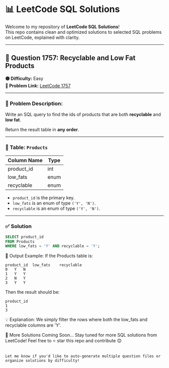 # 📊 LeetCode SQL Solutions

Welcome to my repository of **LeetCode SQL Solutions**!  
This repo contains clean and optimized solutions to selected SQL problems on LeetCode, explained with clarity.

---

## 📌 Question 1757: Recyclable and Low Fat Products

**🟡 Difficulty:** Easy  
**🧠 Problem Link:** [LeetCode 1757](https://leetcode.com/problems/recyclable-and-low-fat-products/)

---

### 🧾 Problem Description:

Write an SQL query to find the ids of products that are both **recyclable** and **low fat**.

Return the result table in **any order**.

---

### 📂 Table: `Products`

| Column Name | Type    |
|-------------|---------|
| product_id  | int     |
| low_fats    | enum    |
| recyclable  | enum    |

- `product_id` is the primary key.
- `low_fats` is an enum of type `('Y', 'N')`.
- `recyclable` is an enum of type `('Y', 'N')`.

---

### ✅ Solution

```sql
SELECT product_id 
FROM Products 
WHERE low_fats = 'Y' AND recyclable = 'Y';
```
📌 Output Example:
If the Products table is:
```
product_id	low_fats	recyclable
0	Y	N
1	Y	Y
2	N	Y
3	Y	Y
```
Then the result should be:
```
product_id
1
3
```
💡 Explanation:
We simply filter the rows where both the low_fats and recyclable columns are 'Y'.

🔎 More Solutions Coming Soon...
Stay tuned for more SQL solutions from LeetCode!
Feel free to ⭐️ star this repo and contribute 😊

```

Let me know if you'd like to auto-generate multiple question files or organize solutions by difficulty!
```
